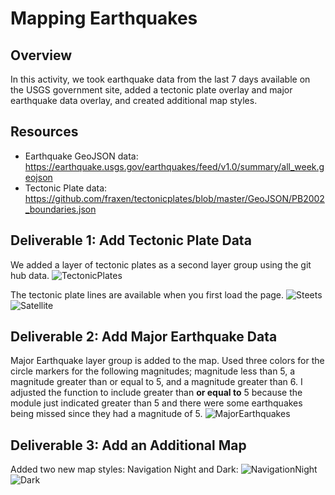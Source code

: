 # Mapping Earthquakes

## **Overview** 
In this activity, we took earthquake data from the last 7 days available on the USGS government site, added a tectonic plate overlay and major earthquake data overlay, and created additional map styles. 

## **Resources**
* Earthquake GeoJSON data: https://earthquake.usgs.gov/earthquakes/feed/v1.0/summary/all_week.geojson
* Tectonic Plate data: https://github.com/fraxen/tectonicplates/blob/master/GeoJSON/PB2002_boundaries.json 

## Deliverable 1: Add Tectonic Plate Data
We added a layer of tectonic plates as a second layer group using the git hub data.
![TectonicPlates](https://user-images.githubusercontent.com/110875578/200718716-b32a4cca-2ea1-4b56-8b15-8df885b8791f.png)

The tectonic plate lines are available when you first load the page.
![Steets](https://user-images.githubusercontent.com/110875578/200718887-c55d40dd-bd67-45b7-95f7-cadbf2a163c8.png)
![Satellite](https://user-images.githubusercontent.com/110875578/200719281-b7d09061-b9bc-44b4-96bf-afd71971b098.png)


## Deliverable 2: Add Major Earthquake Data
Major Earthquake layer group is added to the map. Used three colors for the circle markers for the following magnitudes; magnitude less than 5, a magnitude greater than or equal to 5, and a magnitude greater than 6. I adjusted the function to include greater than **or equal to** 5 because the module just indicated greater than 5 and there were some earthquakes being missed since they had a magnitude of 5.
![MajorEarthquakes](https://user-images.githubusercontent.com/110875578/200718918-0c4181f5-af0e-4bad-8d7b-b98ee8afa00c.png)


## Deliverable 3: Add an Additional Map
Added two new map styles: Navigation Night and Dark:
![NavigationNight](https://user-images.githubusercontent.com/110875578/200719228-52b6f688-4724-410e-b32b-cde142940a57.png)
![Dark](https://user-images.githubusercontent.com/110875578/200719254-c90dacf0-6d6c-4edd-b875-f0c65323ee81.png)
